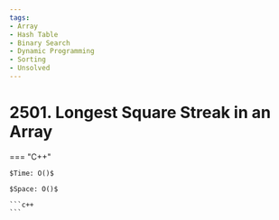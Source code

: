 ```yaml
---
tags:
- Array
- Hash Table
- Binary Search
- Dynamic Programming
- Sorting
- Unsolved
---
```



# 2501. Longest Square Streak in an Array

=== "C++"

    $Time: O()$

    $Space: O()$

    ```c++
    ```